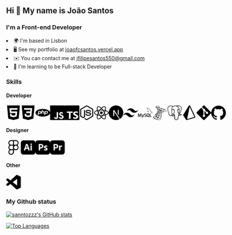 <h2>Hi 👋 My name is João Santos</h2>

<h3>I'm a Front-end Developer</h3>

<li>🌍 I'm based in Lisbon</li>
<li>
    🖥️ See my portfolio at
    <a href="http://joaofcsantos.vercel.app/">joaofcsantos.vercel.app</a>
</li>
<li>
    ✉️ You can contact me at
    <a href="mailto:jfilipesantos550@gmail.com">jfilipesantos550@gmail.com</a>
</li>
<li>🧠 I'm learning to be Full-stack Developer</li>

<h3>Skills</h3>

<h4>Developer</h4>

<div style="display: flex">
    <img src="./images/Developer/HTML5.svg" width="40" />
    <img src="./images/Developer/CSS3.svg" width="40" />
    <img src="./images/Developer/PHP.svg" width="40" />
    <img src="./images/Developer/Javascript.svg" width="40" />
    <img src="./images/Developer/Typescript.svg" width="40" />
    <img src="./images/Developer/NodeJS.svg" width="40" />
    <img src="./images/Developer/React.svg" width="40" />
    <img src="./images/Developer/NextJS.svg" width="40" />
    <img src="./images/Developer/TailwindCSS.svg" width="40" />
    <img src="./images/Developer/MySQL.svg" width="40" />
    <img src="./images/Developer/SQLServer.svg" width="40" />
    <img src="./images/Developer/PostgreSQL.svg" width="40" />
    <img src="./images/Developer/Prisma.svg" width="40" />
    <img src="./images/Developer/Git.svg" width="40" />
    <img src="./images/Developer/Github.svg" width="40" />
</div>

<h4>Designer</h4>

<div style="display: flex">
    <img src="./images/Designer/Figma.svg" width="40" />
    <img src="./images/Designer/Illustrator.svg" width="40" />
    <img src="./images/Designer/Photoshop.svg" width="40" />
    <img src="./images/Designer/PremierePro.svg" width="40" />
</div>

<h4>Other</h4>

<div style="display: flex">
    <img src="./images/Other/VSCode.svg" width="40" />
</div>

<h3>My Github status</h3>

<a href="http://www.github.com/sanntozzz"><img
        src="https://github-readme-stats.vercel.app/api?username=sanntozzz&show_icons=true&hide=&count_private=true&title_color=0891b2&text_color=ffffff&icon_color=0891b2&bg_color=1c1917&hide_border=true&show_icons=true"
        alt="sanntozzz's GitHub stats" /></a>

<a href="https://github.com/sanntozzz" align="left"><img
        src="https://github-readme-stats.vercel.app/api/top-langs/?username=sanntozzz&langs_count=10&title_color=0891b2&text_color=ffffff&icon_color=0891b2&bg_color=1c1917&hide_border=true&locale=en&custom_title=Top%20%Languages"
        alt="Top Languages" /></a>
